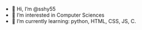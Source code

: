 - 👋 Hi, I’m @sshy55
- 👀 I’m interested in Computer Sciences
- 🌱 I’m currently learning: python, HTML, CSS, JS, C.

<!---
- 💞️ I’m looking to collaborate on ...
- 📫 How to reach me ...


sshy55/sshy55 is a ✨ special ✨ repository because its `README.md` (this file) appears on your GitHub profile.
You can click the Preview link to take a look at your changes.
--->

